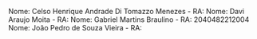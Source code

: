 Nome: Celso Henrique Andrade Di Tomazzo Menezes - RA:
Nome: Davi Araujo Moita - RA:
Nome: Gabriel Martins Braulino - RA: 2040482212004
Nome: João Pedro de Souza Vieira - RA: